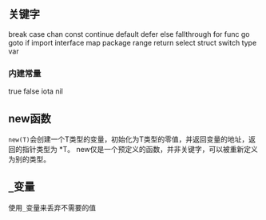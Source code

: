 ## 关键字
break
case
chan
const
continue
default
defer
else
fallthrough
for
func
go
goto
if
import
interface
map
package
range
return
select
struct
switch
type
var

### 内建常量
true
false
iota
nil

## new函数
`new(T)`会创建一个T类型的变量，初始化为T类型的零值，并返回变量的地址，返回的指针类型为 *T。
new仅是一个预定义的函数，并非关键字，可以被重新定义为别的类型。

## `_`变量
使用`_`变量来丢弃不需要的值

## 
